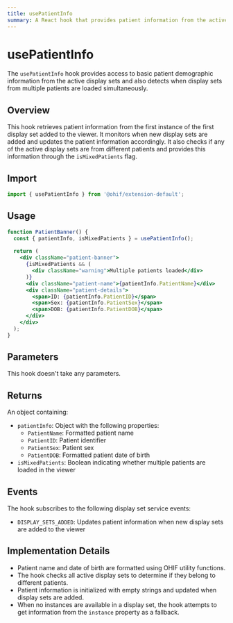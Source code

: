 ```yaml
---
title: usePatientInfo
summary: A React hook that provides patient information from the active display sets and detects when multiple patients are loaded.
---
```


# usePatientInfo

The `usePatientInfo` hook provides access to basic patient demographic information from the active display sets and also detects when display sets from multiple patients are loaded simultaneously.

## Overview

This hook retrieves patient information from the first instance of the first display set added to the viewer. It monitors when new display sets are added and updates the patient information accordingly. It also checks if any of the active display sets are from different patients and provides this information through the `isMixedPatients` flag.

## Import

```js
import { usePatientInfo } from '@ohif/extension-default';
```

## Usage

```jsx
function PatientBanner() {
  const { patientInfo, isMixedPatients } = usePatientInfo();
  
  return (
    <div className="patient-banner">
      {isMixedPatients && (
        <div className="warning">Multiple patients loaded</div>
      )}
      <div className="patient-name">{patientInfo.PatientName}</div>
      <div className="patient-details">
        <span>ID: {patientInfo.PatientID}</span>
        <span>Sex: {patientInfo.PatientSex}</span>
        <span>DOB: {patientInfo.PatientDOB}</span>
      </div>
    </div>
  );
}
```

## Parameters

This hook doesn't take any parameters.

## Returns

An object containing:

- `patientInfo`: Object with the following properties:
  - `PatientName`: Formatted patient name
  - `PatientID`: Patient identifier
  - `PatientSex`: Patient sex
  - `PatientDOB`: Formatted patient date of birth
- `isMixedPatients`: Boolean indicating whether multiple patients are loaded in the viewer

## Events

The hook subscribes to the following display set service events:

- `DISPLAY_SETS_ADDED`: Updates patient information when new display sets are added to the viewer

## Implementation Details

- Patient name and date of birth are formatted using OHIF utility functions.
- The hook checks all active display sets to determine if they belong to different patients.
- Patient information is initialized with empty strings and updated when display sets are added.
- When no instances are available in a display set, the hook attempts to get information from the `instance` property as a fallback.